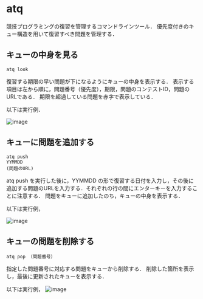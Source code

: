 # atq
競技プログラミングの復習を管理するコマンドラインツール．
優先度付きのキュー構造を用いて復習すべき問題を管理する．


## キューの中身を見る
```
atq look
```

復習する期限の早い問題が下になるようにキューの中身を表示する．
表示する項目は左から順に，問題番号（優先度），期限，問題のコンテストID，問題のURLである．
期限を超過している問題を赤字で表示している．

以下は実行例．

![image](https://user-images.githubusercontent.com/79912170/174964713-48d404f1-5434-4f3d-9a1e-a703c5903538.png)


## キューに問題を追加する
```
atq push
YYMMDD
(問題のURL)
```
atq push を実行した後に，YYMMDD の形で復習する日付を入力し，その後に追加する問題のURLを入力する．それぞれの行の間にエンターキーを入力することに注意する．
問題をキューに追加したのち，キューの中身を表示する．

以下は実行例，

![image](https://user-images.githubusercontent.com/79912170/174965381-11572511-da10-4d2e-803e-3975fd9c0525.png)


## キューの問題を削除する
```
atq pop （問題番号）
```
指定した問題番号に対応する問題をキューから削除する．
削除した箇所を表示し，最後に更新されたキューを表示する．

以下は実行例，
![image](https://user-images.githubusercontent.com/79912170/174967047-f046f7f2-c563-4c3f-b9dc-38d5fe926abd.png)